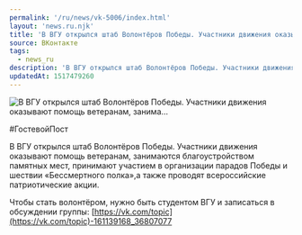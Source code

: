 ```yaml
---
permalink: '/ru/news/vk-5006/index.html'
layout: 'news.ru.njk'
title: 'В ВГУ открылся штаб Волонтёров Победы. Участники движения оказывают помощь ветеранам, занима'
source: ВКонтакте
tags:
  - news_ru
description: 'В ВГУ открылся штаб Волонтёров Победы. Участники движения оказывают помощь ветеранам, занима…'
updatedAt: 1517479260
---
```

![В ВГУ открылся штаб Волонтёров Победы. Участники движения оказывают помощь ветеранам, занима…](https://sun9-74.userapi.com/impf/c840623/v840623398/4e802/fTnI4I38UmU.jpg?size=899x567&quality=96&proxy=1&sign=022e88c55a98f171a6d05cc832de18e8&c_uniq_tag=OSs7gXP7gVG3QjUrzhfnIV_vqWxFIOFIPNuqsFOpfso&type=album)

#ГостевойПост

В ВГУ открылся штаб Волонтёров Победы. Участники движения оказывают помощь ветеранам, занимаются благоустройством памятных мест, принимают участием в организации парадов Победы и шествии «Бессмертного полка»,а также проводят всероссийские патриотические акции.

Чтобы стать волонтёром, нужно быть студентом ВГУ и записаться в обсуждении группы: [https://vk.com/topic](https://vk.com/topic)-161139168_36807077
